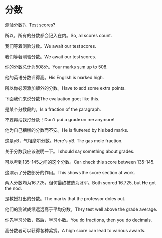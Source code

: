 # 分数

<p><span class="chinese">测验分数?。</span><span class="english">Test scores?</span></p>

<p><span class="chinese">所以，所有的分数都会记入在内。</span><span class="english">So, all scores count.</span></p>

<p><span class="chinese">我们等着测验分数。</span><span class="english">We await our test scores.</span></p>

<p><span class="chinese">我们等著测验分数。</span><span class="english">We await our test scores.</span></p>

<p><span class="chinese">你的分数总计为508分。</span><span class="english">Your marks sum up to 508.</span></p>

<p><span class="chinese">他的英语分数评得高。</span><span class="english">His English is marked high.</span></p>

<p><span class="chinese">所以你必须添加额外的分数。</span><span class="english">Have to add some extra points.</span></p>

<p><span class="chinese">下面我们来说分数</span><span class="english">The evaluation goes like this.</span></p>

<p><span class="chinese">是某个分数段的。</span><span class="english">Is a fraction of the paragraph.</span></p>

<p><span class="chinese">不要再给我打分数！</span><span class="english">Don't put a grade on me anymore!</span></p>

<p><span class="chinese">他为自己糟糕的分数而不安。</span><span class="english">He is fluttered by his bad marks.</span></p>

<p><span class="chinese">这是yB，气相摩尔分数。</span><span class="english">Here's yB. The gas mole fraction.</span></p>

<p><span class="chinese">关于分数我应该说明一下。</span><span class="english">I should say something about grades.</span></p>

<p><span class="chinese">可以考到135-145之间的这个分数。</span><span class="english">Can check this score between 135-145.</span></p>

<p><span class="chinese">这演示了分数部分的作用。</span><span class="english">This shows the score section at work.</span></p>

<p><span class="chinese">两人分数均为16.725，但何最终被选为冠军。</span><span class="english">Both scored 16.725, but He got the nod.</span></p>

<p><span class="chinese">是教授打出的分数。</span><span class="english">The marks that the professor doles out.</span></p>

<p><span class="chinese">他们的测试成绩远远高于平均分数。</span><span class="english">They test well above the grade average.</span></p>

<p><span class="chinese">你先学习分数，然后，学习小数。</span><span class="english">You do fractions, then you do decimals.</span></p>

<p><span class="chinese">高分数者可以获得各种奖赏。</span><span class="english">A high score can lead to various awards.</span></p>

